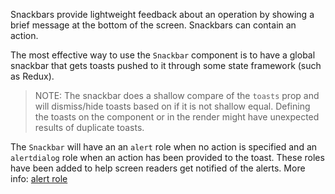 Snackbars provide lightweight feedback about an operation by showing a brief message
at the bottom of the screen. Snackbars can contain an action.

The most effective way to use the `Snackbar` component is to have a global
snackbar that gets toasts pushed to it through some state framework (such as
Redux).

> NOTE: The snackbar does a shallow compare of the `toasts` prop and will dismiss/hide
toasts based on if it is not shallow equal. Defining the toasts on the component or in
the render might have unexpected results of duplicate toasts.

The `Snackbar` will have an an `alert` role when no action is specified and an `alertdialog`
role when an action has been provided to the toast. These roles have been added to help
screen readers get notified of the alerts. More info: [alert role](https://developer.mozilla.org/en-US/docs/Web/Accessibility/ARIA/ARIA_Techniques/Using_the_alert_role)

